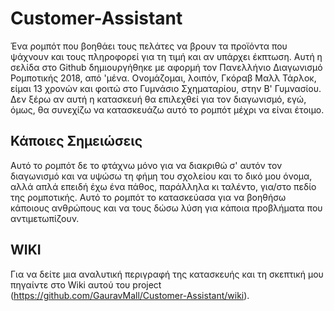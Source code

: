 # Customer-Assistant
Ένα ρομπότ που βοηθάει τους πελάτες να βρουν τα προϊόντα που ψάχνουν και τους πληροφορεί για τη τιμή και αν υπάρχει έκπτωση. Αυτή η σελίδα στο Github δημιουργήθηκε με αφορμή τον Πανελλήνιο Διαγωνισμό Ρομποτικής 2018, από 'μένα. Ονομάζομαι, λοιπόν, Γκόραβ Μαλλ Τάρλοκ, είμαι 13 χρονών και φοιτώ στο Γυμνάσιο Σχηματαρίου, στην Β' Γυμνασίου. Δεν ξέρω αν αυτή η κατασκευή θα επιλεχθεί για τον διαγωνισμό, εγώ, όμως, θα συνεχίζω να κατασκευάζω αυτό το ρομπότ μέχρι να είναι έτοιμο.

## Κάποιες Σημειώσεις
Αυτό το ρομπότ δε το φτάχνω μόνο για να διακριθώ σ' αυτόν τον διαγωνισμό και να υψώσω τη φήμη του σχολείου και το δικό μου όνομα, αλλά απλά επειδή έχω ένα πάθος, παράλληλα κι ταλέντο, για/στο πεδίο της ρομποτικής. Αυτό το ρομπότ το κατασκεύασα για να βοηθήσω κάποιους ανθρώπους και να τους δώσω λύση για κάποια προβλήματα που αντιμετωπίζουν.

## WIKI
Για να δείτε μια αναλυτική περιγραφή της κατασκευής και τη σκεπτική μου πηγαίντε στο Wiki αυτού του project (https://github.com/GauravMall/Customer-Assistant/wiki).
